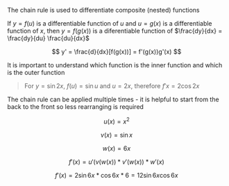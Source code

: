 The chain rule is used to differentiate composite (nested) functions

If $y = f(u)$ is a differentiable function of $u$ and $u = g(x)$ is a differentiable function of $x$, then $y = f(g(x))$ is a diferentiable function of $\frac{dy}{dx} = \frac{dy}{du} \frac{du}{dx}$

$$
y' = \frac{d}{dx}[f(g(x))] = f'(g(x))g'(x)
$$

It is important to understand which function is the inner function and which is the outer function

> For $y =\sin{2x}$, $f(u) = \sin{u}$ and $u = 2x$, therefore $f'x = 2 \cos 2x$

The chain rule can be applied multiple times - it is helpful to start from the back to the front so less rearranging is required

$$
u(x) = x^2
$$

$$
v(x) = \sin{x}
$$

$$
w(x) = 6x
$$

$$
f'(x) = u'(v(w(x)) * v'(w(x)) * w'(x)
$$

$$
f'(x) = 2\sin{6x} * \cos{6x} * 6 = 12 \sin{6x} \cos{6x}
$$

